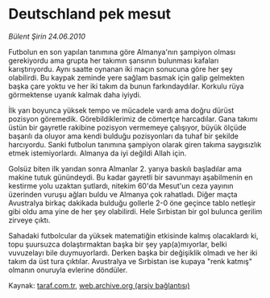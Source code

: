 # Deutschland pek mesut

*Bülent Şirin 24.06.2010*

<div class="yazi"><p>Futbolun en son yapılan tanımına göre Almanya'nın şampiyon olması gerekiyordu ama grupta her takımın şansının bulunması kafaları karıştırıyordu. Aynı saatte oynanan iki maçın sonucuna göre her şey olabilirdi. Bu kaypak zeminde yere sağlam basmak için galip gelmekten başka çare yoktu ve her iki takım da bunun farkındaydılar. Korkulu rüya görmektense uyanık kalmak daha iyiydi.</p>
<p>İlk yarı boyunca yüksek tempo ve mücadele vardı ama doğru dürüst pozisyon göremedik. Görebildiklerimiz de cömertçe harcadılar. Gana takımı üstün bir gayretle rakibine pozisyon vermemeye çalışıyor, büyük ölçüde başarılı da oluyor ama kendi bulduğu pozisyonları da tuhaf bir şekilde harcıyordu. Sanki futbolun tanımına şampiyon olarak giren takıma saygısızlık etmek istemiyorlardı. Almanya da iyi değildi Allah için.</p>
<p>Golsüz biten ilk yarıdan sonra Almanlar 2. yarıya baskılı başladılar ama makine tutuk günündeydi. Bu kadar gayretli bir savunmayı aşabilmenin en kestirme yolu uzaktan şutlardı, nitekim 60'da Mesut'un ceza yayının üzerinden vuruşu ağları buldu ve Almanya çok rahatladı. Diğer maçta Avustralya birkaç dakikada bulduğu gollerle 2-0 öne geçince tablo netleşir gibi oldu ama yine de her şey olabilirdi. Hele Sırbistan bir gol bulunca gerilim zirveye çıktı.</p>
<p>Sahadaki futbolcular da yüksek matematiğin etkisinde kalmış olacaklardı ki, topu şuursuzca dolaştırmaktan başka bir şey yap(a)mıyorlar, belki vuvuzelayı bile duymuyorlardı. Derken başka bir değişiklik olmadı ve her iki takım da üst tura çıktılar. Avustralya ve Sırbistan ise kupaya "renk katmış" olmanın onuruyla evlerine döndüler.</p></div>

Kaynak: [taraf.com.tr](http://www.taraf.com.tr:80/bulent-sirin/makale-deutschland-pek-mesut.htm), [web.archive.org (arşiv bağlantısı)](http://web.archive.org/web/20100626123424/http://www.taraf.com.tr:80/bulent-sirin/makale-deutschland-pek-mesut.htm)
